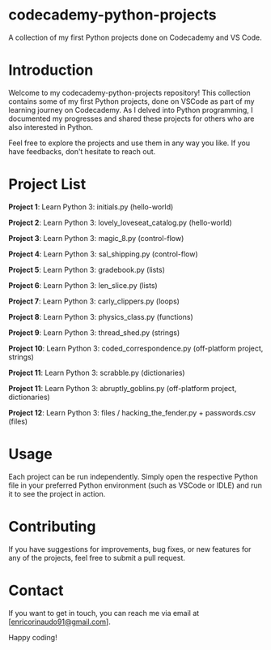 # codecademy-python-projects
A collection of my first Python projects done on Codecademy and VS Code.

# Introduction
Welcome to my codecademy-python-projects repository! This collection contains some of my first Python projects, done on VSCode as part of my learning journey on Codecademy. As I delved into Python programming, I documented my progresses and shared these projects for others who are also interested in Python.

Feel free to explore the projects and use them in any way you like. If you have feedbacks, don't hesitate to reach out.

# Project List

**Project 1**: Learn Python 3: initials.py (hello-world)

**Project 2**: Learn Python 3: lovely_loveseat_catalog.py (hello-world)

**Project 3**: Learn Python 3: magic_8.py (control-flow)

**Project 4**: Learn Python 3: sal_shipping.py (control-flow)

**Project 5**: Learn Python 3: gradebook.py (lists)

**Project 6**: Learn Python 3: len_slice.py (lists)

**Project 7**: Learn Python 3: carly_clippers.py (loops)

**Project 8**: Learn Python 3: physics_class.py (functions)

**Project 9**: Learn Python 3: thread_shed.py (strings)

**Project 10**: Learn Python 3: coded_correspondence.py (off-platform project, strings)

**Project 11**: Learn Python 3: scrabble.py (dictionaries)

**Project 11**: Learn Python 3: abruptly_goblins.py (off-platform project, dictionaries)

**Project 12**: Learn Python 3: files / hacking_the_fender.py + passwords.csv (files)

# Usage
Each project can be run independently. Simply open the respective Python file in your preferred Python environment (such as VSCode or IDLE) and run it to see the project in action.

# Contributing
If you have suggestions for improvements, bug fixes, or new features for any of the projects, feel free to submit a pull request.

# Contact
If you want to get in touch, you can reach me via email at [enricorinaudo91@gmail.com].

Happy coding!
